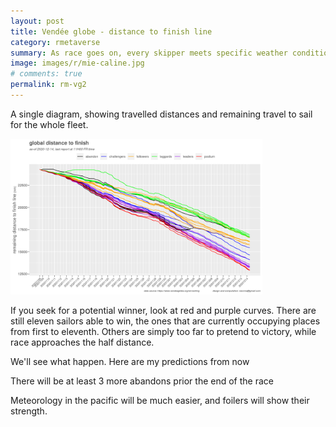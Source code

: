 ```yaml
---
layout: post
title: Vendée globe - distance to finish line
category: rmetaverse
summary: As race goes on, every skipper meets specific weather conditions. How would you compare their respective performance?
image: images/r/mie-caline.jpg
# comments: true
permalink: rm-vg2
---
```


A single diagram, showing travelled distances and remaining travel to sail for the whole fleet. 

<img src='images/sailing/vg2/global_dtf_20201214_11.png' width="80%">

If you seek for a potential winner, look at red and purple curves. There are still eleven sailors able to win,
the ones that are currently occupying places from first to eleventh. Others are simply too far to pretend to victory, while race approaches the half distance. 

We'll see what happen. Here are my predictions from now

There will be at least 3 more abandons prior the end of the race

Meteorology in the pacific will be much easier, and foilers will show their strength. 


